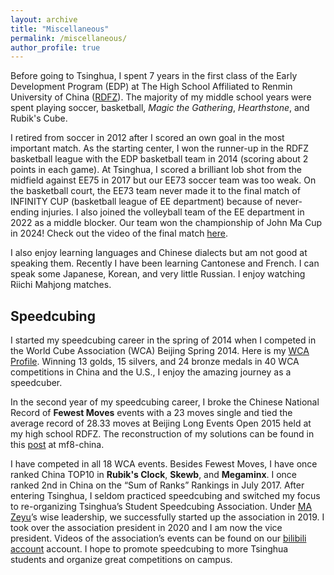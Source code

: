 ```yaml
---
layout: archive
title: "Miscellaneous"
permalink: /miscellaneous/
author_profile: true
---
```


Before going to Tsinghua, I spent 7 years in the first class of the Early Development Program (EDP) at The High School Affiliated to Renmin University of China ([RDFZ](https://www.rdfz.cn/en/)). The majority of my middle school years were spent playing soccer, basketball, *Magic the Gathering*, *Hearthstone*, and Rubik's Cube. 

I retired from soccer in 2012 after I scored an own goal in the most important match. As the starting center, I won the runner-up in the RDFZ basketball league with the EDP basketball team in 2014 (scoring about 2 points in each game). At Tsinghua, I scored a brilliant lob shot from the midfield against EE75 in 2017 but our EE73 soccer team was too weak. On the basketball court, the EE73 team never made it to the final match of INFINITY CUP (basketball league of EE department) because of never-ending injuries. I also joined the volleyball team of the EE department in 2022 as a middle blocker. Our team won the championship of John Ma Cup in 2024! Check out the video of the final match [here](https://www.bilibili.com/video/BV1CT421y7QS).

I also enjoy learning languages and Chinese dialects but am not good at speaking them. Recently I have been learning Cantonese and French. I can speak some Japanese, Korean, and very little Russian. I enjoy watching Riichi Mahjong matches.

Speedcubing
------

I started my speedcubing career in the spring of 2014 when I competed in the World Cube Association (WCA) Beijing Spring 2014. Here is my [WCA Profile](https://www.worldcubeassociation.org/persons/2014ZHAN11). Winning 13 golds, 15 silvers, and 24 bronze medals in 40 WCA competitions in China and the U.S., I enjoy the amazing journey as a speedcuber.

In the second year of my speedcubing career, I broke the Chinese National Record of **Fewest Moves** events with a 23 moves single and tied the average record of 28.33 moves at Beijing Long Events Open 2015 held at my high school RDFZ. The reconstruction of my solutions can be found in this [post](http://bbs.mf8-china.com/forum.php?mod=viewthread&tid=105238&extra=page%3D2) at mf8-china.

I have competed in all 18 WCA events. Besides Fewest Moves, I have once ranked China TOP10 in **Rubik's Clock**, **Skewb**, and **Megaminx**. I once ranked 2nd in China on the “Sum of Ranks” Rankings in July 2017. After entering Tsinghua, I seldom practiced speedcubing and switched my focus to re-organizing Tsinghua’s Student Speedcubing Association. Under [MA Zeyu](https://mazeyu.github.io/)’s wise leadership, we successfully started up the association in 2019. I took over the association president in 2020 and I am now the vice president. Videos of the association’s events can be found on our [bilibili account](https://space.bilibili.com/1707749452/) account. I hope to promote speedcubing to more Tsinghua students and organize great competitions on campus.
